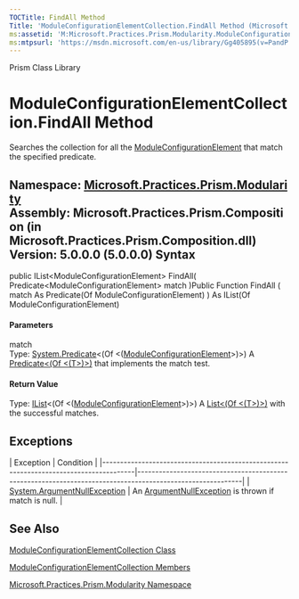 ```yaml
---
TOCTitle: FindAll Method
Title: 'ModuleConfigurationElementCollection.FindAll Method (Microsoft.Practices.Prism.Modularity)'
ms:assetid: 'M:Microsoft.Practices.Prism.Modularity.ModuleConfigurationElementCollection.FindAll(System.Predicate{Microsoft.Practices.Prism.Modularity.ModuleConfigurationElement})'
ms:mtpsurl: 'https://msdn.microsoft.com/en-us/library/Gg405895(v=PandP.50)'
---
```


Prism Class Library

ModuleConfigurationElementCollection.FindAll Method
=======================================================

Searches the collection for all the [ModuleConfigurationElement](https://msdn.microsoft.com/t:microsoft.practices.prism.modularity.moduleconfigurationelement) that match the specified predicate.

**Namespace:** [Microsoft.Practices.Prism.Modularity](https://msdn.microsoft.com/n:microsoft.practices.prism.modularity)
**Assembly:** Microsoft.Practices.Prism.Composition (in Microsoft.Practices.Prism.Composition.dll) Version: 5.0.0.0 (5.0.0.0)
Syntax
------

<span id="syntaxToggle"></span>public IList&lt;ModuleConfigurationElement&gt; FindAll( Predicate&lt;ModuleConfigurationElement&gt; match )Public Function FindAll ( match As Predicate(Of ModuleConfigurationElement) ) As IList(Of ModuleConfigurationElement)
#### Parameters

match  
Type: [System.Predicate](http://msdn2.microsoft.com/en-us/library/bfcke1bz)&lt;(Of &lt;([ModuleConfigurationElement](https://msdn.microsoft.com/t:microsoft.practices.prism.modularity.moduleconfigurationelement)&gt;)&gt;)
A [Predicate&lt;(Of &lt;(T&gt;)&gt;)](http://msdn2.microsoft.com/en-us/library/bfcke1bz) that implements the match test.

#### Return Value

Type: [IList](http://msdn2.microsoft.com/en-us/library/5y536ey6)&lt;(Of &lt;([ModuleConfigurationElement](https://msdn.microsoft.com/t:microsoft.practices.prism.modularity.moduleconfigurationelement)&gt;)&gt;)
A [List&lt;(Of &lt;(T&gt;)&gt;)](http://msdn2.microsoft.com/en-us/library/6sh2ey19) with the successful matches.

Exceptions
----------

<span id="exceptionsToggle"></span>
| Exception                                                                             | Condition                                                                                                 |
|---------------------------------------------------------------------------------------|-----------------------------------------------------------------------------------------------------------|
| [System.ArgumentNullException](http://msdn2.microsoft.com/en-us/library/27426hcy) | An [ArgumentNullException](http://msdn2.microsoft.com/en-us/library/27426hcy) is thrown if match is null. |

See Also
--------

<span id="seeAlsoToggle"></span>
[ModuleConfigurationElementCollection Class](https://msdn.microsoft.com/t:microsoft.practices.prism.modularity.moduleconfigurationelementcollection)

[ModuleConfigurationElementCollection Members](https://msdn.microsoft.com/allmembers.t:microsoft.practices.prism.modularity.moduleconfigurationelementcollection)

[Microsoft.Practices.Prism.Modularity Namespace](https://msdn.microsoft.com/n:microsoft.practices.prism.modularity)

